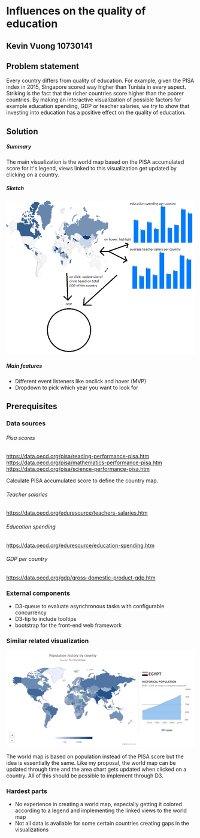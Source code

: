 # Influences on the quality of education
## Kevin Vuong 10730141

## Problem statement
Every country differs from quality of education.
For example, given the PISA index in 2015, Singapore scored way higher than Tunisia in every aspect.
Striking is the fact that the richer countries score higher than the poorer countries.
By making an interactive visualization of possible factors for example education spending, GDP or teacher salaries,
we try to show that investing into education has a positive effect on the quality of education.

## Solution

##### Summary
The main visualization is the world map based on the PISA accumulated score for it's legend,
views linked to this visualization get updated by clicking on a country.

##### Sketch
![](doc/sketch.png)

##### Main features
- Different event listeners like onclick and hover (MVP)
- Dropdown to pick which year you want to look for

## Prerequisites

### Data sources

###### Pisa scores
https://data.oecd.org/pisa/reading-performance-pisa.htm
https://data.oecd.org/pisa/mathematics-performance-pisa.htm
https://data.oecd.org/pisa/science-performance-pisa.htm

Calculate PISA accumulated score to define the country map.

###### Teacher salaries
https://data.oecd.org/eduresource/teachers-salaries.htm

###### Education spending
https://data.oecd.org/eduresource/education-spending.htm

###### GDP per country
https://data.oecd.org/gdp/gross-domestic-product-gdp.htm

### External components
- D3-queue to evaluate asynchronous tasks with configurable concurrency
- D3-tip to include tooltips
- bootstrap for the front-end web framework

### Similar related visualization
![](doc/similarvisualization.png)

The world map is based on population instead of the PISA score but the idea is essentially the same.
Like my proposal, the world map can be updated through time and the area chart gets updated when clicked on a country. All of this should be possible to implement through D3.

### Hardest parts
- No experience in creating a world map, especially getting it colored according to a legend and implementing the linked views to the world map
- Not all data is available for some certain countries creating gaps in the visualizations
